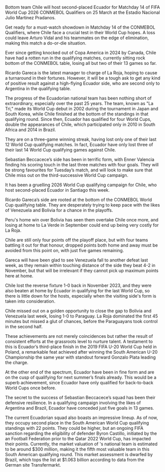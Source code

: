 Bottom team Chile will host second-placed Ecuador for Matchday 14 of FIFA World Cup 2026 CONMEBOL Qualifiers on 25 March at the Estadio Nacional Julio Martinez Pradanos.

Get ready for a must-watch showdown in Matchday 14 of the CONMEBOL Qualifiers, where Chile face a crucial test in their World Cup hopes. A loss could leave Arturo Vidal and his teammates on the edge of elimination, making this match a do-or-die situation.

Ever since getting knocked out of Copa America in 2024 by Canada, Chile have had a rotten run in the qualifying matches, currently sitting rock bottom of the CONMEBOL table, losing all but two of their 13 games so far.

Ricardo Gareca is the latest manager to charge of La Roja, hoping to cause a turnaround in their fortunes. However, it will be a tough ask to get any kind of positive result against a high-flying Ecuador side, who are second only to Argentina in the qualifying table.

The progress of the Ecuadorian national team has been nothing short of extraordinary, especially over the past 25 years. The team, known as "La Tri," made its World Cup debut in 2002 during the tournament in Japan and South Korea, while Chile finished at the bottom of the standings in that qualifying round. Since then, Ecuador has qualified for four World Cups, double the appearances of Chile, which participated only in 2010 in South Africa and 2014 in Brazil.

They are on a three-game winning streak, having lost only one of their last 12 World Cup qualifying matches. In fact, Ecuador have only lost three of their last 14 World Cup qualifying games against Chile.

Sebastian Beccacece’s side has been in terrific form, with Enner Valencia finding his scoring touch in the last three matches with four goals. They will be strong favourites for Tuesday’s match, and will look to make sure that Chile miss out on the third-successive World Cup campaign.

It has been a gruelling 2026 World Cup qualifying campaign for Chile, who host second-placed Ecuador in Santiago this week.

Ricardo Gareca’s side are rooted at the bottom of the CONMEBOL World Cup qualifying table. They are desperately trying to keep pace with the likes of Venezuela and Bolivia for a chance in the playoffs.

Peru's home win over Bolivia has seen them overtake Chile once more, and losing at home to La Verde in September could end up being very costly for La Roja.

Chile are still only four points off the playoff place, but with four teams battling it out for that honour, dropped points both home and away must be avoided from this point on, with just five games remaining.

Gareca will have been glad to see Venezuela fall to another defeat last week, as they remain within touching distance of the side they beat 4-2 in November, but that will be irrelevant if they cannot pick up maximum points here at home.

Chile lost the reverse fixture 1-0 back in November 2023, and they were also beaten at home by Ecuador in qualifying for the last World Cup, so there is little down for the hosts, especially when the visiting side's form is taken into consideration.

Chile missed out on a golden opportunity to close the gap to Bolivia and Venezuela last week, losing 1-0 to Paraguay. La Roja dominated the first 45 minutes but missed a glut of chances, before the Paraguayans took control in the second half.

These achievements are not merely coincidences but rather the result of consistent efforts at the grassroots level to nurture talent. A testament to this is Ecuador’s third-place finish in the 2019 FIFA U-20 World Cup held in Poland, a remarkable feat achieved after winning the South American U-20 Championship the same year with standout forward Gonzalo Plata leading the charge.

At the other end of the spectrum, Ecuador have been in fine form and are on the cusp of qualifying for next summer’s finals already. This would be a superb achievement, since Ecuador have only qualified for back-to-back World Cups once before.

The secret to the success of Sebastian Beccacece’s squad has been their defensive resilience. In a qualifying campaign involving the likes of Argentina and Brazil, Ecuador have conceded just five goals in 13 games.

The current Ecuadorian squad also boasts an impressive lineup. As of now, they occupy second place in the South American World Cup qualifying standings with 22 points. They could be higher, but an ongoing FIFA sanction regarding the eligibility of defender Byron Castillo, initiated by the an Football Federation prior to the Qatar 2022 World Cup, has impacted their points. Currently, the market valuation of 's national team is estimated to be around $300 million, making it the fifth most valuable team in this South American qualifying round. This market assessment is dwarfed by Brazil, which tops the list at $1.063 billion according to data from the German site Transfermarkt.
